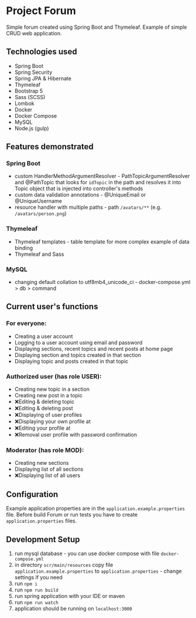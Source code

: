 # **Project Forum**
Simple forum created using Spring Boot and Thymeleaf.
Example of simple CRUD web application. 

## Technologies used
- Spring Boot
- Spring Security
- Spring JPA & Hibernate
- Thymeleaf
- Bootstrap 5
- Sass (SCSS)
- Lombok
- Docker
- Docker Compose
- MySQL
- Node.js (gulp)



## Features demonstrated
### Spring Boot
- custom HandlerMethodArgumentResolver - PathTopicArgumentResolver and @PathTopic that looks for `idTopic` in the path and resolves it into Topic object that is injected into controller's methods
- custom data validation annotations - @UniqueEmail or @UniqueUsername
- resource handler with multiple paths - path `/avatars/**` (e.g. `/avatars/person.png`)

### Thymeleaf
- Thymeleaf templates - table template for more complex example of data binding
- Thymeleaf and Sass

### MySQL
- changing default collation to utf8mb4_unicode_ci - docker-compose.yml > db > command 



## Current user's functions
### For everyone:
- Creating a user account
- Logging to a user account using email and password
- Displaying sections, recent topics and recent posts at home page
- Displaying section and topics created in that section
- Displaying topic and posts created in that topic

### Authorized user (has role USER):
- Creating new topic in a section
- Creating new post in a topic
- ❌Editing & deleting topic
- ❌Editing & deleting post
- ❌Displaying of user profiles 
- ❌Displaying your own profile at
- ❌Editing your profile at 
- ❌Removal user profile with password confirmation

### Moderator (has role MOD): 
- Creating new sections
- Displaying list of all sections
- ❌Displaying list of all users



## Configuration
Example application properties are in the `application.example.properties` file.
Before build Forum or run tests you have to create `application.properties` files.



## Development Setup

1. run mysql database - you can use docker compose with file `docker-compose.yml`
1. in directory `scr/main/resources` copy file `application.example.properties` to `application.properties` - change settings if you need
1. run `npm i `
1. run `npm run build`
1. run spring application with your IDE or maven
1. run `npm run watch`
1. application should be running on `localhost:3000`